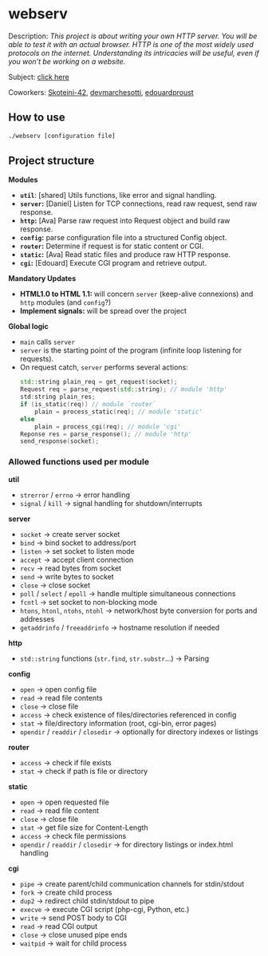 # webserv

Description: *This project is about writing your own HTTP server. You will be able to test it with an actual browser. HTTP is one of the most widely used protocols on the internet. Understanding its intricacies will be useful, even if you won’t be working on a website.*

Subject: [click here](subject/en.subject.pdf)

Coworkers: [Skoteini-42](https://github.com/Skoteini-42), [devmarchesotti](https://github.com/devmarchesotti), [edouardproust](https://github.com/edouardproust)

## How to use

```bash
./webserv [configuration file]
```

## Project structure

**Modules**
- **`util`**: [shared] Utils functions, like error and signal handling.
- **`server`:** [Daniel] Listen for TCP connections, read raw request, send raw response.
- **`http`:** [Ava] Parse raw request into Request object and build raw response.
- **`config`:** parse configuration file into a structured Config object.
- **`router`:** Determine if request is for static content or CGI.
- **`static`:** [Ava] Read static files and produce raw HTTP response.
- **`cgi`:** [Edouard] Execute CGI program and retrieve output.

**Mandatory Updates**
- **HTML1.0 to HTML 1.1:** will concern `server` (keep-alive connexions) and `http` modules (and `config`?)
- **Implement signals:** will be spread over the project

**Global logic**
- `main` calls `server`
- `server` is the starting point of the program (infinite loop listening for requests).
- On request catch, `server` performs several actions:
	```cpp
	std::string plain_req = get_request(socket);
	Request req = parse_request(std::string); // module 'http'
	std:string plain_res;
	if (is_static(req)) // module `router`
		plain = process_static(req); // module 'static'
	else
		plain = process_cgi(req); // module 'cgi'
	Reponse res = parse_response(); // module 'http'
	send_response(socket);
	```

### Allowed functions used per module

**util**
- `strerror` / `errno` → error handling
- `signal` / `kill` → signal handling for shutdown/interrupts

**server**

- `socket` → create server socket
- `bind` → bind socket to address/port
- `listen` → set socket to listen mode
- `accept` → accept client connection
- `recv` → read bytes from socket
- `send` → write bytes to socket
- `close` → close socket
- `poll` / `select` / `epoll` → handle multiple simultaneous connections
- `fcntl` → set socket to non-blocking mode
- `htons`, `htonl`, `ntohs`, `ntohl` → network/host byte conversion for ports and addresses
- `getaddrinfo` / `freeaddrinfo` → hostname resolution if needed

**http**

- `std::string` functions (`str.find`, `str.substr`...) → Parsing

**config**

- `open` → open config file
- `read` → read file contents
- `close` → close file
- `access` → check existence of files/directories referenced in config
- `stat` → file/directory information (root, cgi-bin, error pages)
- `opendir` / `readdir` / `closedir` → optionally for directory indexes or listings

**router**

- `access` → check if file exists
- `stat` → check if path is file or directory

**static**

- `open` → open requested file
- `read` → read file content
- `close` → close file
- `stat` → get file size for Content-Length
- `access` → check file permissions
- `opendir` / `readdir` / `closedir` → for directory listings or index.html handling

**cgi**

- `pipe` → create parent/child communication channels for stdin/stdout
- `fork` → create child process
- `dup2` → redirect child stdin/stdout to pipe
- `execve` → execute CGI script (php-cgi, Python, etc.)
- `write` → send POST body to CGI
- `read` → read CGI output
- `close` → close unused pipe ends
- `waitpid` → wait for child process

